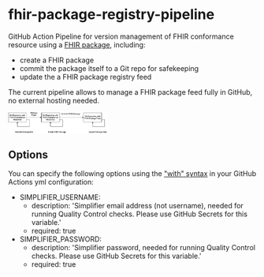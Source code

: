 # fhir-package-registry-pipeline

GitHub Action Pipeline for version management of FHIR conformance resource using a [FHIR package](https://registry.fhir.org/learn), including:
  * create a FHIR package
  * commit the package itself to a Git repo for safekeeping
  * update the a FHIR package registry feed 

The current pipeline allows to manage a FHIR package feed fully in GitHub, no external hosting needed.

<img align="center" width="40%" src="fhir-package-registry-pipeline.png">

## Options

You can specify the following options using the ["with" syntax](https://docs.github.com/en/actions/reference/workflow-syntax-for-github-actions#jobsjob_idstepswith) in your GitHub Actions yml configuration:

* SIMPLIFIER_USERNAME:
   - description: 'Simplifier email address (not username), needed for running Quality Control checks. Please use GitHub Secrets for this variable.'
   - required: true
* SIMPLIFIER_PASSWORD:
   - description: 'Simplifier password, needed for running Quality Control checks. Please use GitHub Secrets for this variable.'
   - required: true

